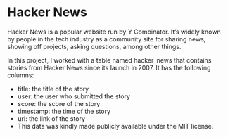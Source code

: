# Hacker News
Hacker News is a popular website run by Y Combinator. It’s widely known by people in the tech industry as a community site for sharing news, showing off projects, asking questions, among other things.

In this project, I worked with a table named hacker_news that contains stories from Hacker News since its launch in 2007. It has the following columns:

 - title: the title of the story
 - user: the user who submitted the story
 - score: the score of the story
 - timestamp: the time of the story
 - url: the link of the story
 - This data was kindly made publicly available under the MIT license.
